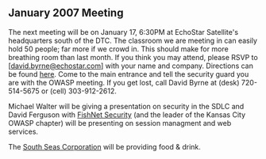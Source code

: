 ## January 2007 Meeting

The next meeting will be on January 17, 6:30PM at EchoStar Satellite's
headquarters south of the DTC. The classroom we are meeting in can
easily hold 50 people; far more if we crowd in. This should make for
more breathing room than last month. If you think you may attend, please
RSVP to \[david.byrne@echostar.com\] with your name and company.
Directions can be found
[here](http://maps.google.com/maps?f=d&hl=en&saddr=I-25+\(N\)+%26+E+Lincoln+Ave,+Parker,+CO+80134&daddr=9601+S.+Meridian+Blvd+Englewood,+co+80112&ie=UTF8&sll=39.54211,-104.86157&sspn=0.022107,0.058365&z=14&om=1).
Come to the main entrance and tell the security guard you are with the
OWASP meeting. If you get lost, call David Byrne at (desk) 720-514-5675
or (cell) 303-912-2612.

Michael Walter will be giving a presentation on security in the SDLC and
David Ferguson with [FishNet Security](http://www.fishnetsecurity.com/)
(and the leader of the Kansas City OWASP chapter) will be presenting on
session managment and web services.

The [South Seas Corporation](http://www.southseascorp.com/) will be
providing food & drink.